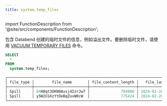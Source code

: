 ```yaml
---
title: system.temp_files
---
```


import FunctionDescription from '@site/src/components/FunctionDescription';

<FunctionDescription description="引入或更新于：v1.2.348"/>

包含 Databend 创建的临时文件的信息，例如溢出文件。要删除临时文件，请使用 [VACUUM TEMPORARY FILES](../../10-sql-commands/50-administration-cmds/vacuum-temp-files.md) 命令。

```sql
SELECT
  *
FROM
  system.temp_files;

┌───────────────────────────────────────────────────────────────────────────────────────┐
│ file_type │        file_name       │ file_content_length │   file_last_modified_time  │
├───────────┼────────────────────────┼─────────────────────┼────────────────────────────┤
│ Spill     │ 84H8qt3UKN9Axsj4IzrJw7 │              784960 │ 2024-02-26 02:14:46.037784 │
│ Spill     │ y5W2CGXzYtDeBqZuvW0cW  │              775424 │ 2024-02-26 02:14:46.037784 │
└───────────────────────────────────────────────────────────────────────────────────────┘
```
